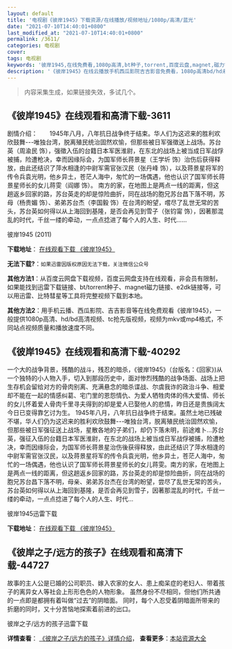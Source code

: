 ```yaml
---
layout: default
title: '电视剧《彼岸1945》下载资源/在线播放/视频地址/1080p/高清/蓝光'
date: "2021-07-10T14:40:01+0800"
last_modified_at: "2021-07-10T14:40:01+0800"
permalink: /3611/
categories: 电视剧
cover:
tags: 电视剧
keywords: '彼岸1945,在线免费看,1080p高清,bt种子,torrent,百度云盘,magnet,磁力链,迅雷下载资源'
description: '《彼岸1945》在线云播放手机西瓜影院吉吉影音免费看，1080p高清bd/hd未删减完整版和tc抢先枪版，mkv/mp4格式，附带bt/torrent种子、magnet/磁力链、百度云盘、网盘资源迅雷下载链接'
---
```


>内容采集生成，如果链接失效，多试几个。


## 《彼岸1945》在线观看和高清下载-3611

剧情介绍：　　1945年八月，八年抗日战争终于结束。华人们为这迟来的胜利欢欣鼓舞---唯独台湾，脱离殖民统治固然欢愉，但那些被日军强徵送上战场。苏台英（周渝民 饰），强徵入伍的台籍日本军医淮尉，在东北的战场上被当成日军战俘被捕，险遭枪决，幸而因缘际会，为国军师长蒋景星（王学圻 饰）治伤后获得释放，由此还结识了萍水相逢的中尉军需官张汉民（张丹峰 饰），以及蒋景星将军的传令兵袁光明，他乡异土，苍茫人海中，匆忙的一场偶遇，他也认识了国军师长蒋景星师长的女儿蒋雯（阎娜 饰）。 南方的家，在地图上是两点一线的距离，但这趟返乡回家的路，苏台英走的却是惊险曲折，同在战场的胞兄苏台昌下落不明，苏母（杨贵媚 饰）、弟弟苏台杰（李国毅 饰）在台湾的盼望，嚐尽了乱世无常的苦头，苏台英如何得以从上海回到基隆，是否会再见到雪子（张钧甯 饰），因著那混乱的时代，千丝一缕的牵动，一点点捻进了每个人的人生、时代……


彼岸1945 (2011)

**下载地址**： [在线观看下载 《彼岸1945》](https://www.btbtdy.me/btdy/dy11256.html) 


**无法下载?**：`如果迅雷因版权原因无法下载，关注微信公众号 `

**其他方法1**：从百度云网盘下载视频，百度云网盘支持在线观看，非会员有限制，如果能找到迅雷下载链接、bt/torrent种子、magnet磁力链接、e2dk链接等，可以用迅雷、比特彗星等工具将完整视频下载到本地。

**其他方法2**：用手机云播、西瓜影院、吉吉影音等在线免费观看《彼岸1945》，一般提供1080p高清、hd/bd高清视频、tc抢先版视频，视频为mkv或mp4格式，不同站点视频质量和播放速度不同。


## 《彼岸1945》在线观看和高清下载-40292

一个大的战争背景，残酷的战斗，残忍的暗杀，《彼岸1945》（台版名：《回家》)从一个独特的小人物入手，切入到那段历史中，面对惨烈残酷的战争场面、战场上把生存机会留给对方的骨肉别离、充满悬念的暗杀谍战、尔虞我诈的政治斗争、相爱却不能在一起的情感纠葛、宅门里的恩怨情仇、为爱人牺牲肉体的伟大爱情、师长的女儿怀着爱人骨肉千里寻夫得到的却是爱人已娶他人的悲情，昨日还是贵族阔太今日已变得靠乞讨为生。 1945年八月，八年抗日战争终于结束。虽然土地已残破不堪，华人们仍为这迟来的胜利欢欣鼓舞---唯独台湾，脱离殖民统治固然欢愉，但那些被日军强征送上战场，星散各地的子弟们，却仍下落未明，前途难卜…苏台英，强征入伍的台籍日本军医淮尉，在东北的战场上被当成日军战俘被捕，险遭枪决，幸而因缘际会，为国军师长蒋景星治伤後获得释放，由此还结识了萍水相逢的中尉军需官张汉民，以及蒋景星将军的传令兵袁光明，他乡异土，苍茫人海中，匆忙的一场偶遇，他也认识了国军师长蒋景星师长的女儿蒋雯。南方的家，在地图上是两点一线的距离，但这趟返乡回家的路，苏台英走的却是惊险曲折，同在战场的胞兄苏台昌下落不明，母亲、弟弟苏台杰在台湾的盼望，尝尽了乱世无常的苦头，苏台英如何得以从上海回到基隆，是否会再见到雪子，因著那混乱的时代，千丝一缕的牵动，一点点捻进了每个人的人生、时代…


彼岸1945迅雷下载

**下载地址**： [在线观看下载 《彼岸1945》](https://www.993dy.com//vod-detail-id-11989.html) 


## 《彼岸之子/远方的孩子》在线观看和高清下载-44727

故事的主人公是已婚的公司职员、嫁入农家的女人、患上痴呆症的老妇人、带着孩子的离异女人等社会上形形色色的人物形象。 虽然身份不尽相同，但他们所共通的一点即是都拥有着叫做“过去”的阴暗面。 同时，每个人忍受着阴暗面所带来的折磨的同时，又十分苦恼地探索着前进的出口。</span>


彼岸之子/远方的孩子迅雷下载

**详情查看**： [《彼岸之子/远方的孩子》详情介绍](/movie/44727/)， **查看更多**：[本站资源大全](/movie/t/all/)


